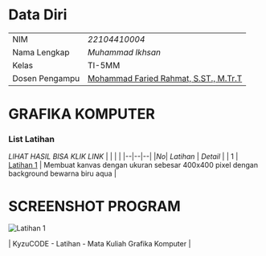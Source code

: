 # Data Diri

|  |  |
|--|--|
| NIM | *22104410004* |
| Nama Lengkap | *Muhammad Ikhsan* |
| Kelas | TI-5MM |
| Dosen Pengampu | [Mohammad Faried Rahmat, S.ST., M.Tr.T](https://github.com/fariedrahmat) |

# GRAFIKA KOMPUTER
### List Latihan
*LIHAT HASIL BISA KLIK LINK*
|  |  |  |
|--|--|--|
|*No*| *Latihan* | *Detail* |
| 1 | [Latihan 1](https://kyzutogh.github.io/P5JS-Part2/Latihan1/) | Membuat kanvas dengan ukuran sebesar 400x400 pixel dengan background bewarna biru aqua |
# SCREENSHOT PROGRAM
![Latihan 1](https://github.com/KyzutoGH/P5JS-Part2/blob/main/Latihan1/latihan1p5jsmm.png)

| KyzuCODE - Latihan - Mata Kuliah Grafika Komputer |


